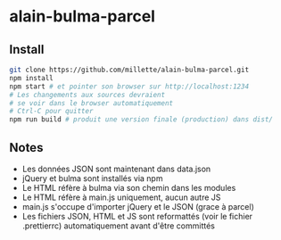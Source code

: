 # alain-bulma-parcel

## Install

```sh
git clone https://github.com/millette/alain-bulma-parcel.git
npm install
npm start # et pointer son browser sur http://localhost:1234
# Les changements aux sources devraient
# se voir dans le browser automatiquement
# Ctrl-C pour quitter
npm run build # produit une version finale (production) dans dist/
```

## Notes

- Les données JSON sont maintenant dans data.json
- jQuery et bulma sont installés via npm
- Le HTML réfère à bulma via son chemin dans les modules
- Le HTML réfère à main.js uniquement, aucun autre JS
- main.js s'occupe d'importer jQuery et le JSON (grace à parcel)
- Les fichiers JSON, HTML et JS sont reformattés (voir le fichier .prettierrc) automatiquement avant d'être committés
